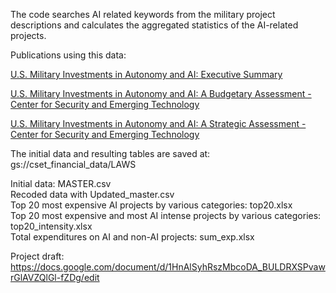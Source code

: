 The code searches AI related keywords from the military project descriptions and calculates the aggregated statistics of the AI-related projects.


Publications using this data:

[U.S. Military Investments in Autonomy and AI: Executive Summary](https://cset.georgetown.edu/research/u-s-military-investments-in-autonomy-and-ai-executive-summary/)

[U.S. Military Investments in Autonomy and AI: A Budgetary Assessment - Center for Security and Emerging Technology](https://cset.georgetown.edu/research/u-s-military-investments-in-autonomy-and-ai-a-budgetary-assessment/)

[U.S. Military Investments in Autonomy and AI: A Strategic Assessment - Center for Security and Emerging Technology](https://cset.georgetown.edu/research/u-s-military-investments-in-autonomy-and-ai-a-strategic-assessment/)

 The initial data and resulting tables are saved at: gs://cset_financial_data/LAWS

Initial data: MASTER.csv <br>
Recoded data with Updated_master.csv <br>
Top 20 most expensive AI projects by various categories: top20.xlsx<br>
Top 20 most expensive and most AI intense projects by various categories: top20_intensity.xlsx<br>
Total expenditures on AI and non-AI projects: sum_exp.xlsx<br>

Project draft: https://docs.google.com/document/d/1HnAlSyhRszMbcoDA_BULDRXSPvawrGlAVZQlGl-fZDg/edit
